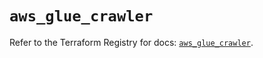 # `aws_glue_crawler`

Refer to the Terraform Registry for docs: [`aws_glue_crawler`](https://registry.terraform.io/providers/hashicorp/aws/6.0.0/docs/resources/glue_crawler).
